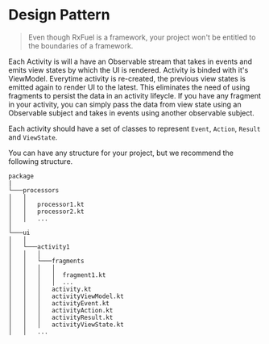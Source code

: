 # Design Pattern

> Even though RxFuel is a framework, your project won't be entitled to the boundaries of a framework.

Each Activity is will a have an Observable stream that takes in events and emits view states by which the UI is rendered. Activity is binded with it's ViewModel. Everytime activity is re-created, the previous view states is emitted again to render UI to the latest. This eliminates the need of using fragments to persist the data in an activity lifeycle. If you have any fragment in your activity, you can simply pass the data from view state using an Observable subject and takes in events using another observable subject.

Each activity should have a set of classes to represent `Event`, `Action`, `Result` and `ViewState`.

You can have any structure for your project, but we recommend the following structure.

```
package
|
└───processors
│   │
│   │   processor1.kt
│   │   processor2.kt
│   │   ...
│   
└───ui
│   │   
│   └───activity1
│   │   │   
│   │   └───fragments
│   │   │   │
│   │   │   │  fragment1.kt 
│   │   │   │  ...
│   │   │   activity.kt
│   │   │   activityViewModel.kt
│   │   │   activityEvent.kt
│   │   │   activityAction.kt
│   │   │   activityResult.kt
│   │   │   activityViewState.kt
│   │   ...

       
```